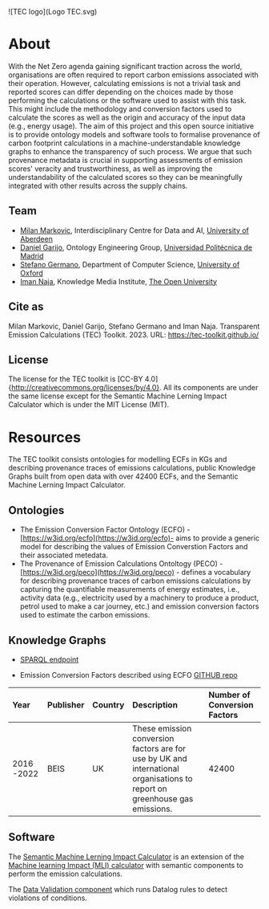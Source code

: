 ![TEC logo](Logo TEC.svg)

# About

With the Net Zero agenda gaining significant traction across the world, organisations are often required to report carbon emissions associated with their operation. However, calculating emissions is not a trivial task and reported scores can differ depending on the choices made by those performing the calculations or the software used to assist with this task. This might include the methodology and conversion factors used to calculate the scores as well as the origin and accuracy of the input data (e.g., energy usage). 
The aim of this project and this open source initiative is to provide ontology models and software tools to formalise provenance of carbon footprint calculations in a machine-understandable knowledge graphs to enhance the transparency of such process. We argue that such provenance metadata is crucial in supporting assessments of emission scores' veracity and trustworthiness, as well as improving the understandability of the calculated scores so they can be meaningfully integrated with other results across the supply chains.

## Team

* [Milan Markovic](https://orcid.org/0000-0002-5477-287X), Interdisciplinary Centre for Data and AI, [University of Aberdeen](https://www.abdn.ac.uk/)
* [Daniel Garijo](https://orcid.org/0000-0003-0454-7145), Ontology Engineering Group, [Universidad Politécnica de Madrid](https://www.upm.es/)
* [Stefano Germano](https://orcid.org/0000-0001-6993-0618), Department of Computer Science, [University of Oxford](https://www.ox.ac.uk/)
* [Iman Naja](https://orcid.org/0000-0001-6634-3266), Knowledge Media Institute, [The Open University](https://www.open.ac.uk/)

## Cite as

Milan Markovic, Daniel Garijo, Stefano Germano and Iman Naja. Transparent Emission Calculations (TEC) Toolkit. 2023. URL: https://tec-toolkit.github.io/ 

## License
The license for the TEC toolkit is [CC-BY 4.0]{http://creativecommons.org/licenses/by/4.0}. All its components are under the same license except for the Semantic Machine Lerning Impact Calculator which is under the MIT License (MIT). 

# Resources

The TEC toolkit consists ontologies for modelling ECFs in KGs and describing provenance traces of emissions calculations, public Knowledge Graphs built from open data with over 42400 ECFs, and the Semantic Machine Lerning Impact Calculator.

## Ontologies 

* The Emission Conversion Factor Ontology (ECFO) - [https://w3id.org/ecfo](https://w3id.org/ecfo)- aims to provide a generic model for describing the values of Emission Converstion Factors and their associated metedata.
* The Provenance of Emission Calculations Ontoltogy (PECO) - [https://w3id.org/peco](https://w3id.org/peco) - defines a vocabulary for describing provenance traces of carbon emissions calculations by capturing the quantifiable measurements of energy estimates, i.e., activity data (e.g., electricity used by a machinery to produce a product, petrol used to make a car journey, etc.) and emission conversion factors used to estimate the carbon emissions.

## Knowledge Graphs 

* [SPARQL endpoint](https://cf.linkeddata.es/sparql)

* Emission Conversion Factors described using ECFO [GITHUB repo](https://github.com/TEC-Toolkit/cfkg)
 
| Year        | Publisher | Country  | Description      | Number of Conversion Factors |
|:-------------|:------- |:-------|  :------------------| :-------|
| 2016 -2022     | BEIS | UK | These emission conversion factors are for use by UK and international organisations to report on greenhouse gas emissions. | 42400 | 

## Software

The [Semantic Machine Lerning Impact Calculator](https://github.com/TEC-Toolkit/Semantic_Machine_Learning_Impact_Calculator) is an extension of the [Machine learning Impact (MLI) calculator](https://mlco2.github.io/impact\#compute) with semantic components to perform the emission calculations.

The [Data Validation component](https://github.com/TEC-Toolkit/Data-Validation) which runs Datalog rules to detect violations of conditions.
